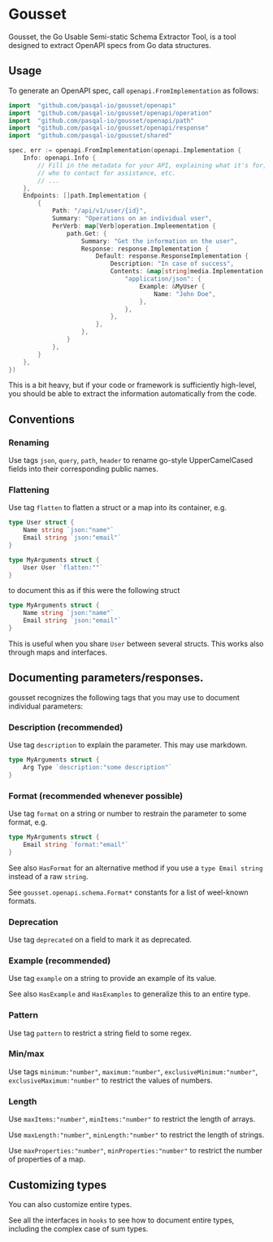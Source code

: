 # Gousset

Gousset, the Go Usable Semi-static Schema Extractor Tool, is a tool designed to extract OpenAPI specs from Go data structures.

## Usage

To generate an OpenAPI spec, call `openapi.FromImplementation` as follows:

```go
import 	"github.com/pasqal-io/gousset/openapi"
import 	"github.com/pasqal-io/gousset/openapi/operation"
import 	"github.com/pasqal-io/gousset/openapi/path"
import 	"github.com/pasqal-io/gousset/openapi/response"
import 	"github.com/pasqal-io/gousset/shared"

spec, err := openapi.FromImplementation(openapi.Implementation {
    Info: openapi.Info {
        // Fill in the metadata for your API, explaining what it's for,
        // who to contact for assistance, etc.
        // ...
    },
    Endpoints: []path.Implementation {
        {
            Path: "/api/v1/user/{id}",
            Summary: "Operations on an individual user",
            PerVerb: map[Verb]operation.Impleementation {
                path.Get: {
                    Summary: "Get the information on the user",
                    Response: response.Implementation {
                        Default: response.ResponseImplementation {
                            Description: "In case of success",
                            Contents: &map[string]media.Implementation {
                                "application/json": {
                                    Example: &MyUser {
                                        Name: "John Doe",
                                    },
                                },
                            },
                        },
                    },
                }
            },
        }
    },
})
```

This is a bit heavy, but if your code or framework is sufficiently high-level, you should be
able to extract the information automatically from the code.

## Conventions

### Renaming

Use tags `json`, `query`, `path`, `header` to rename go-style UpperCamelCased fields into
their corresponding public names.

### Flattening

Use tag `flatten` to flatten a struct or a map into its container, e.g.

```go
type User struct {
    Name string `json:"name"`
    Email string `json:"email"`
}

type MyArguments struct {
    User User `flatten:""`
}
```

to document this as if this were the following struct

```go
type MyArguments struct {
    Name string `json:"name"`
    Email string `json:"email"`
}
```

This is useful when you share `User` between several structs. This works also through maps
and interfaces.

## Documenting parameters/responses.

gousset recognizes the following tags that you may use to document individual parameters:

### Description (recommended)

Use tag `description` to explain the parameter. This may use markdown.

```go
type MyArguments struct {
    Arg Type `description:"some description"`
}
```

### Format (recommended whenever possible)

Use tag `format` on a string or number to restrain the parameter to some format, e.g.

```go
type MyArguments struct {
    Email string `format:"email"`
}
```

See also `HasFormat` for an alternative method if you use a `type Email string` instead of
a raw `string`.

See `gousset.openapi.schema.Format*` constants for a list of weel-known formats.

### Deprecation

Use tag `deprecated` on a field to mark it as deprecated.

### Example (recommended)

Use tag `example` on a string to provide an example of its value.

See also `HasExample` and `HasExamples` to generalize this to an entire type.

### Pattern

Use tag `pattern` to restrict a string field to some regex.

### Min/max

Use tags `minimum:"number"`, `maximum:"number"`, `exclusiveMinimum:"number"`,
`exclusiveMaximum:"number"` to restrict the values of numbers.

### Length
Use `maxItems:"number"`, `minItems:"number"` to restrict the length of arrays.

Use `maxLength:"number"`, `minLength:"number"` to restrict the length of strings.

Use `maxProperties:"number"`, `minProperties:"number"` to restrict the number of
    properties of a map.


## Customizing types

You can also customize entire types.

See all the interfaces in `hooks` to see how to document entire types, including the complex
case of sum types.
